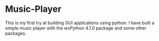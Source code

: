 # Music-Player
This is my first try at building GUI applications using python. I have built a simple music player with the wxPython 4.1.0 package and some other packages.
